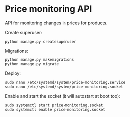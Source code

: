 # Price monitoring API

API for monitoring changes in prices for products.



Create superuser:
~~~
python manage.py createsuperuser
~~~

Migrations:
~~~
python manage.py makemigrations
python manage.py migrate
~~~

Deploy:
~~~
sudo nano /etc/systemd/system/price-monitoring.service
sudo nano /etc/systemd/system/price-monitoring.socket
~~~

Enable and start the socket (it will autostart at boot too):
~~~
sudo systemctl start price-monitoring.socket
sudo systemctl enable price-monitoring.socket
~~~
